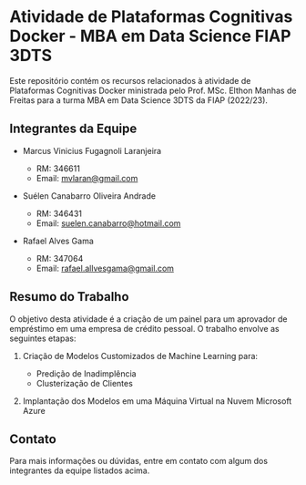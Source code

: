 # Atividade de Plataformas Cognitivas Docker - MBA em Data Science FIAP 3DTS

Este repositório contém os recursos relacionados à atividade de Plataformas Cognitivas Docker ministrada pelo Prof. MSc. Elthon Manhas de Freitas para a turma MBA em Data Science 3DTS da FIAP (2022/23).

## Integrantes da Equipe
- Marcus Vinicius Fugagnoli Laranjeira
  - RM: 346611
  - Email: mvlaran@gmail.com

- Suélen Canabarro Oliveira Andrade
  - RM: 346431
  - Email: suelen.canabarro@hotmail.com

- Rafael Alves Gama
  - RM: 347064
  - Email: rafael.allvesgama@gmail.com

## Resumo do Trabalho
O objetivo desta atividade é a criação de um painel para um aprovador de empréstimo em uma empresa de crédito pessoal. O trabalho envolve as seguintes etapas:

1. Criação de Modelos Customizados de Machine Learning para:
   - Predição de Inadimplência
   - Clusterização de Clientes

2. Implantação dos Modelos em uma Máquina Virtual na Nuvem Microsoft Azure

## Contato
Para mais informações ou dúvidas, entre em contato com algum dos integrantes da equipe listados acima.